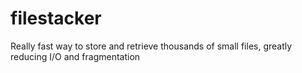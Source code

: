 # filestacker
Really fast way to store and retrieve thousands of small files, greatly reducing I/O and fragmentation
